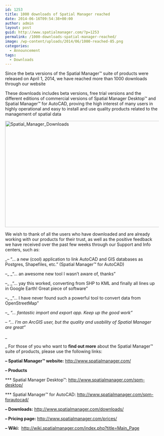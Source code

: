 ```yaml
---
id: 1253
title: 1000 downloads of Spatial Manager reached
date: 2014-06-16T09:54:38+00:00
author: admin
layout: post
guid: http://www.spatialmanager.com/?p=1253
permalink: /1000-downloads-spatial-manager-reached/
image: /wp-content/uploads/2014/06/1000-reached-85.png
categories:
  - Announcement
tags:
  - Downloads
---
```

Since the beta versions of the Spatial Manager™ suite of products were released on April 1, 2014, we have reached more than 1000 downloads through our website <!--more-->

These downloads includes beta versions, free trial versions and the different editions of commercial versions of Spatial Manager Desktop™ and Spatial Manager™ for AutoCAD, proving the high interest of many users in highly operational and easy to install and use quality products related to the management of spatial data

<a href="http://www.spatialmanager.com/wp-content/uploads/2014/06/Spatial_Manager_Downloads.png" target="_blank" rel="nofollow"><img src="http://www.spatialmanager.com/wp-content/uploads/2014/06/Spatial_Manager_Downloads.png" alt="Spatial_Manager_Downloads" width="625" height="348" srcset="http://www.spatialmanager.com/wp-content/uploads/2014/06/Spatial_Manager_Downloads.png 745w, http://www.spatialmanager.com/wp-content/uploads/2014/06/Spatial_Manager_Downloads-300x167.png 300w, http://www.spatialmanager.com/wp-content/uploads/2014/06/Spatial_Manager_Downloads-624x347.png 624w" sizes="(max-width: 625px) 100vw, 625px" /></a>

We wish to thank of all the users who have downloaded and are already working with our products for their trust, as well as the positive feedback we have received over the past few weeks through our Support and Info centers, such as:

_&#8211; &#8220;… a new (cool) application to link AutoCAD and GIS databases as Postgres, Shapefiles, etc.&#8221; (Spatial Manager™ for AutoCAD)
  
&#8211;_ _&#8220;… an awesome new tool I wasn&#8217;t aware of, thanks&#8221;
  
&#8211;_ _&#8220;… yay this worked, converting from SHP to KML and finally all lines up in Google Earth! Great piece of software&#8221;
  
&#8211;_ _&#8220;… I have never found such a powerful tool to convert data from OpenStreetMap&#8221;
  
&#8211;_ _&#8220;… fantastic import and export app. Keep up the good work&#8221;_
  
&#8211; _&#8220;… I&#8217;m an ArcGIS user, but the quality and usability of Spatial Manager are great&#8221;_

_
  
_ For those of you who want to **find out more** about the Spatial Manager™ suite of products, please use the following links:

**&#8211; Spatial Manager™ website:** <a title="Spatial Manager website" href="http://www.spatialmanager.com/" target="_blank" rel="nofollow">http://www.spatialmanager.com/</a>
  
**&#8211; Products**
  
\*** Spatial Manager Desktop™: <a title="Spatial Manager Desktop page" href="http://www.spatialmanager.com/spm-desktop/" target="_blank" rel="nofollow">http://www.spatialmanager.com/spm-desktop/</a>
  
\*** Spatial Manager™ for AutoCAD: <a title="Spatial Manager for AutoCAD page" href="http://www.spatialmanager.com/spm-forautocad/" target="_blank" rel="nofollow">http://www.spatialmanager.com/spm-forautocad/</a>
  
**&#8211; Downloads:** <a title="Spatial Manager Downloads page" href="http://www.spatialmanager.com/downloads/" target="_blank" rel="nofollow">http://www.spatialmanager.com/downloads/</a>
  
**&#8211; Pricing page:** <a title="Spatial Manager Prices page" href="http://www.spatialmanager.com/prices/" target="_blank" rel="nofollow">http://www.spatialmanager.com/prices/</a>
  
**&#8211; Wiki:**  <a title="Spatial Manager Wiki" href="http://wiki.spatialmanager.com/index.php?title=Main_Page" target="_blank" rel="nofollow">http://wiki.spatialmanager.com/index.php?title=Main_Page</a>